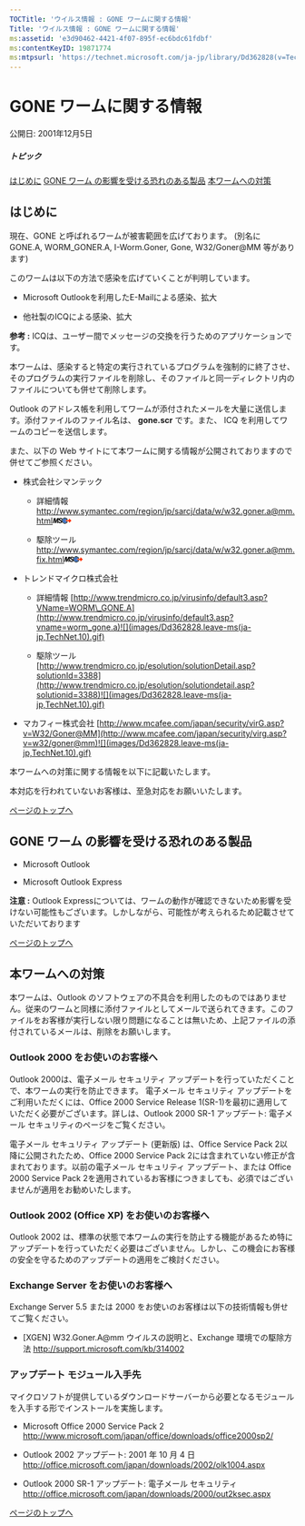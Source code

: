 ```yaml
---
TOCTitle: 'ウイルス情報 : GONE ワームに関する情報'
Title: 'ウイルス情報 : GONE ワームに関する情報'
ms:assetid: 'e3d90462-4421-4f07-895f-ec6bdc61fdbf'
ms:contentKeyID: 19871774
ms:mtpsurl: 'https://technet.microsoft.com/ja-jp/library/Dd362828(v=TechNet.10)'
---
```


GONE ワームに関する情報
=======================

公開日: 2001年12月5日

##### トピック

[](#ez)[はじめに](#ez)
[](#emd)[GONE ワーム の影響を受ける恐れのある製品](#emd)
[](#eyd)[本ワームへの対策](#eyd)

はじめに
--------

現在、GONE と呼ばれるワームが被害範囲を広げております。 (別名に GONE.A, WORM\_GONER.A, I-Worm.Goner, Gone, W32/Goner@MM 等があります)

このワームは以下の方法で感染を広げていくことが判明しています。

-   Microsoft Outlookを利用したE-Mailによる感染、拡大

-   他社製のICQによる感染、拡大

**参考 :** ICQは、ユーザー間でメッセージの交換を行うためのアプリケーションです。

本ワームは、感染すると特定の実行されているプログラムを強制的に終了させ、そのプログラムの実行ファイルを削除し、そのファイルと同一ディレクトリ内のファイルについても併せて削除します。

Outlook のアドレス帳を利用してワームが添付されたメールを大量に送信します。添付ファイルのファイル名は、 **gone.scr** です。また、 ICQ を利用してワームのコピーを送信します。

また、以下の Web サイトにて本ワームに関する情報が公開されておりますので併せてご参照ください。

-   株式会社シマンテック

    -   詳細情報
        <http://www.symantec.com/region/jp/sarcj/data/w/w32.goner.a@mm.html>![](images/Dd362828.leave-ms(ja-jp,TechNet.10).gif)

    -   駆除ツール
        <http://www.symantec.com/region/jp/sarcj/data/w/w32.goner.a@mm.fix.html>![](images/Dd362828.leave-ms(ja-jp,TechNet.10).gif)

-   トレンドマイクロ株式会社

    -   詳細情報
        [http://www.trendmicro.co.jp/virusinfo/default3.asp?VName=WORM\_GONE.A](http://www.trendmicro.co.jp/virusinfo/default3.asp?vname=worm_gone.a)![](images/Dd362828.leave-ms(ja-jp,TechNet.10).gif)

    -   駆除ツール
        [http://www.trendmicro.co.jp/esolution/solutionDetail.asp?solutionId=3388](http://www.trendmicro.co.jp/esolution/solutiondetail.asp?solutionid=3388)![](images/Dd362828.leave-ms(ja-jp,TechNet.10).gif)

-   マカフィー株式会社
    [http://www.mcafee.com/japan/security/virG.asp?v=W32/Goner@MM](http://www.mcafee.com/japan/security/virg.asp?v=w32/goner@mm)![](images/Dd362828.leave-ms(ja-jp,TechNet.10).gif)

本ワームへの対策に関する情報を以下に記載いたします。

本対応を行われていないお客様は、至急対応をお願いいたします。

[](#mainsection)[ページのトップへ](#mainsection)

GONE ワーム の影響を受ける恐れのある製品
----------------------------------------

-   Microsoft Outlook

-   Microsoft Outlook Express

**注意 :** Outlook Expressについては、ワームの動作が確認できないため影響を受けない可能性もございます。しかしながら、可能性が考えられるため記載させていただいております

[](#mainsection)[ページのトップへ](#mainsection)

本ワームへの対策
----------------

本ワームは、Outlook のソフトウェアの不具合を利用したのものではありません。従来のワームと同様に添付ファイルとしてメールで送られてきます。このファイルをお客様が実行しない限り問題になることは無いため、上記ファイルの添付されているメールは、削除をお願いします。

### Outlook 2000 をお使いのお客様へ

Outlook 2000は、電子メール セキュリティ アップデートを行っていただくことで、本ワームの実行を防止できます。 電子メール セキュリティ アップデートをご利用いただくには、Office 2000 Service Release 1(SR-1)を最初に適用していただく必要がございます。詳しは、Outlook 2000 SR-1 アップデート: 電子メール セキュリティのページをご覧ください。

電子メール セキュリティ アップデート (更新版) は、Office Service Pack 2以降に公開されたため、Office 2000 Service Pack 2には含まれていない修正が含まれております。以前の電子メール セキュリティ アップデート、または Office 2000 Service Pack 2を適用されているお客様につきましても、必須ではございませんが適用をお勧めいたします。

### Outlook 2002 (Office XP) をお使いのお客様へ

Outlook 2002 は、標準の状態で本ワームの実行を防止する機能があるため特にアップデートを行っていただく必要はございません。しかし、この機会にお客様の安全を守るためのアップデートの適用をご検討ください。

### Exchange Server をお使いのお客様へ

Exchange Server 5.5 または 2000 をお使いのお客様は以下の技術情報も併せてご覧ください。

-   \[XGEN\] W32.Goner.A@mm ウイルスの説明と、Exchange 環境での駆除方法
    <http://support.microsoft.com/kb/314002>

### アップデート モジュール入手先

マイクロソフトが提供しているダウンロードサーバーから必要となるモジュールを入手する形でインストールを実施します。

-   Microsoft Office 2000 Service Pack 2
    <http://www.microsoft.com/japan/office/downloads/office2000sp2/>

-   Outlook 2002 アップデート: 2001 年 10 月 4 日
    <http://office.microsoft.com/japan/downloads/2002/olk1004.aspx>

-   Outlook 2000 SR-1 アップデート: 電子メール セキュリティ
    <http://office.microsoft.com/japan/downloads/2000/out2ksec.aspx>

[](#mainsection)[ページのトップへ](#mainsection)

